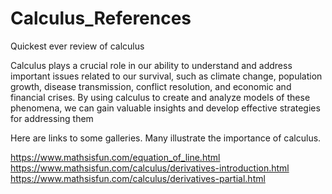 # Calculus_References

Quickest	ever	review	of calculus		

Calculus plays a crucial role in our ability to understand and address important issues related to our survival, such as climate change, population growth, disease transmission, conflict resolution, and economic and financial crises. By using calculus to create and analyze models of these phenomena, we can gain valuable insights and develop effective strategies for addressing them

Here are links to some galleries. Many illustrate the importance of calculus.


https://www.mathsisfun.com/equation_of_line.html
https://www.mathsisfun.com/calculus/derivatives-introduction.html
https://www.mathsisfun.com/calculus/derivatives-partial.html
